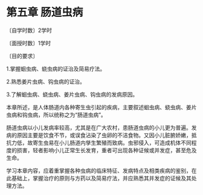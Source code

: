 # 第五章 肠道虫病

〔自学时数〕2学时

〔面授时数〕1学时

〔目的要求〕

1.掌握蛔虫病、蛲虫病的证治及简易疗法。

2.熟悉姜片虫病、钩虫病的证治。

3.了解蛔虫病、蛲虫病、姜片虫病、钩虫病的发病原因。

本章所述，是人体肠道内各种寄生虫引起的疾病，主要叙述蛔虫病、蛲虫病、姜片虫病和钩虫病，所以统称之为“肠道虫病”。

肠道虫病以小儿发病率较高，尤其是在广大农村，患肠道虫病的小儿更为普遍。发病的原因主要是饮食不节，或误食沾染了虫卵的不洁食物。又因小儿脏腑娇嫩，抵抗力低，故寄生虫易在小儿肠道内孳生繁殖而致病。虫邪侵入，可造成机体不同程度的损害，轻者影响小儿正常生长发育，重者可出现各种证候或并发症，甚至危及生命。

学习本章内容，应着重掌握各种虫病的临床特征、发病特点及相类疾病的鉴别，在此基础上，掌握治疗的原则与方药以及简易疗法，并应熟悉其并发症的证候及其处理方法。
